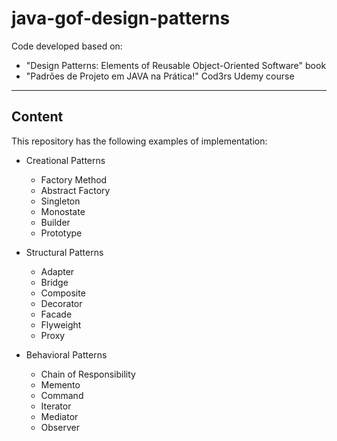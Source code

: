 # java-gof-design-patterns
Code developed based on:

* "Design Patterns: Elements of Reusable Object-Oriented Software" book
* "Padrões de Projeto em JAVA na Prática!" Cod3rs Udemy course

----

## Content
This repository has the following examples of implementation:

* Creational Patterns
  * Factory Method
  * Abstract Factory
  * Singleton
  * Monostate
  * Builder
  * Prototype


* Structural Patterns
  * Adapter
  * Bridge
  * Composite
  * Decorator
  * Facade
  * Flyweight
  * Proxy


* Behavioral Patterns
  * Chain of Responsibility
  * Memento
  * Command
  * Iterator
  * Mediator
  * Observer